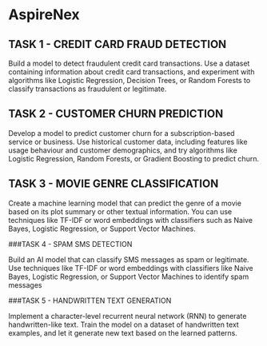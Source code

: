 # AspireNex

## TASK 1 - CREDIT CARD FRAUD DETECTION

Build a model to detect fraudulent credit card transactions. Use a dataset containing information about credit
card transactions, and experiment with algorithms like Logistic Regression, Decision Trees, or Random Forests
to classify transactions as fraudulent or legitimate.

## TASK 2 - CUSTOMER CHURN PREDICTION

Develop a model to predict customer churn for a subscription-based service or business. Use
historical customer data, including features like usage behaviour and customer demographics,
and try algorithms like Logistic Regression, Random Forests, or Gradient Boosting to predict
churn.

## TASK 3 - MOVIE GENRE CLASSIFICATION

Create a machine learning model that can predict the genre of a movie based on its plot summary or other
textual information. You can use techniques like TF-IDF or word embeddings with classifiers such as Naive
Bayes, Logistic Regression, or Support Vector Machines.

###TASK 4 - SPAM SMS DETECTION

Build an AI model that can classify SMS messages as spam or legitimate.
Use techniques like TF-IDF or word embeddings with classifiers like Naive
Bayes, Logistic Regression, or Support Vector
Machines to identify spam messages

###TASK 5 - HANDWRITTEN TEXT GENERATION

Implement a character-level recurrent neural network (RNN) to
generate handwritten-like text. Train the model on a dataset of
handwritten text examples, and let it generate new text based on the
learned patterns.
